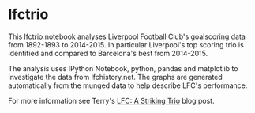 # lfctrio
This [lfctrio notebook](http://nbviewer.ipython.org/github/terrydolan/lfctrio/blob/master/lfctrio.ipynb) analyses Liverpool Football Club's goalscoring data from 1892-1893 to 2014-2015. In particular Liverpool's top scoring trio is identified and compared to Barcelona's best from 2014-2015. 

The analysis uses IPython Notebook, python, pandas and matplotlib to investigate the data from lfchistory.net. The  graphs are generated automatically from the munged data to help describe LFC's performance.

For more information see Terry's [LFC: A Striking Trio](http://terrydolan.blogspot.co.uk/2015/06/lfc-a-striking-trio.html) blog post.
